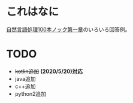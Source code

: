 # これはなに
[自然言語処理100本ノック第一章](https://nlp100.github.io/ja/ch01.html)のいろいろ回答例。

# TODO
* ~~kotlin追加~~ **(2020/5/20)対応**
* java追加
* c++追加
* python2追加
